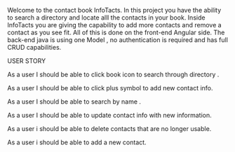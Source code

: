 Welcome to the contact book InfoTacts. In this project you have the ability to search a directory and locate alll the contacts in your book. Inside InfoTacts you are giving the capability to add more contacts and remove a contact as you see fit. All of this is done on the front-end Angular side. The back-end java is using one Model , no authentication is required and has full CRUD capabilities.





USER STORY

As a user I should be able to click book icon to search through directory .

As a user I should be able to click plus symbol to add new contact info.

As a user I should be able to search by name .

As a user I should be able to update contact info with new information.


As a user i should be able to delete contacts that are no longer usable.

As a user i should be able to add a new contact.